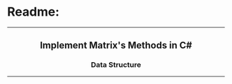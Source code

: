 # Readme:
 
---
 
<h2 align='center'>Implement Matrix's Methods in C#</h2>
<h3 quote align='center'>Data Structure</h3 quote>
 
---

